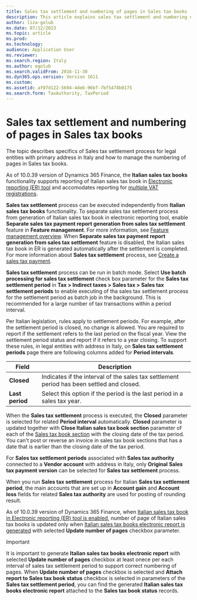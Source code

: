 ```yaml
---
title: Sales tax settlement and numbering of pages in Sales tax books
description: This article explains sales tax settlement and numbering of pages in Sales tax books for legal entities in Italy.
author: liza-golub
ms.date: 07/12/2023
ms.topic: article
ms.prod: 
ms.technology: 
audience: Application User
ms.reviewer: 
ms.search.region: Italy
ms.author: egolub
ms.search.validFrom: 2016-11-30
ms.dyn365.ops.version: Version 1611
ms.custom: 
ms.assetid: af07d122-5694-4de6-96bf-7bf5478b0175
ms.search.form: TaxAuthority, TaxPeriod
---
```


# Sales tax settlement and numbering of pages in Sales tax books

The topic describes specifics of Sales tax settlement process for legal entities with primary address in Italy and how to manage the numbering of pages in Sales tax books.

As of 10.0.39 version of Dynamics 365 Finance, the **Italian sales tax books** functionality supports reporting of Italian sales tax book in [Electronic reporting (ER) tool](https://learn.microsoft.com/en-us/dynamics365/fin-ops-core/dev-itpro/analytics/general-electronic-reporting) and accomodates reporting for [multiple VAT registrations](../global/emea-multiple-vat-registration-numbers.md). 

**Sales tax settlement** process can be executed independently from **Italian sales tax books** functionality. To separate sales tax settlement process from generation of Italian sales tax book in electronic reporting tool, enable **Separate sales tax payment report generation from sales tax settlement** feature in **Feature management**. For more information, see [Feature management overview](../../../fin-ops-core/fin-ops/get-started/feature-management/feature-management-overview.md). When **Separate sales tax payment report generation from sales tax settlement** feature is disabled, the Italian sales tax book in ER is generated automatically after the settlement is completed. For more information about **Sales tax settlement** process, see [Create a sales tax payment](https://learn.microsoft.com/en-us/dynamics365/finance/general-ledger/tasks/create-sales-tax-payment).

**Sales tax settlement** process can be run in batch mode. Select **Use batch processing for sales tax settlement** check box parameter for the **Sales tax settlement period** in **Tax > Indirect taxes > Sales tax > Sales tax settlement periods** to enable executing of tha sales tax settlement process for the settlement period as batch job in the background. This is recommended for a large number of tax transactions within a period interval.

Per Italian legislation, rules apply to settlement periods. For example, after the settlement period is closed, no change is allowed. You are required to report if the settlement refers to the last period on the fiscal year. View the settlement period status and report if it refers to a year closing. To support these rules, in legal entities with address in Italy, on **Sales tax settlement periods** page there are following columns added for **Period intervals**.

|    <strong>Field</strong>    |                                   <strong>Description</strong>                                    |
|------------------------------|---------------------------------------------------------------------------------------------------|
|   <strong>Closed</strong>    | Indicates if the interval of the sales tax settlement period has been settled and closed. |
| <strong>Last period</strong> |             Select this option if the period is the last period in a sales tax year.              |

When the **Sales tax settlement** process is executed, the **Closed** parameter is selected for related **Period interval** automatically. **Closed** parameter is updated together with **Close Italian sales tax book section** parameter of each of the [Sales tax book section](emea-ita-sales-tax-books.md#sales-tax-book-sections) with the closing date of the tax period. You can't post or reverse an invoice in sales tax book sections that has a date that is earlier than the closing date of the tax period.

For **Sales tax settlement periods** associated with **Sales tax authority** connected to a **Vendor account** with address in Italy, only **Original** **Sales tax payment version** can be selected for **Sales tax settlement** process.

When you run **Sales tax settlement** process for Italian **Sales tax settlement period**, the main accounts that are set up in **Account gain** and **Account loss** fields for related **Sales tax authority** are used for posting of rounding result.

As of 10.0.39 version of Dynamics 365 Finance, when [Italian sales tax book in Electronic reporting (ER) tool is enabled](emea-ita-sales-tax-books.md), number of page of Italian sales tax books is updated only when [Italian sales tax books electronic report is generated](emea-ita-sales-tax-books.md#generate-italian-sales-tax-books-electronic-report) with selected **Update number of pages** checkbox parameter.

> [!IMPORTANT]
> It is important to generate **Italian sales tax books electronic report** with selected **Update number of pages** checkbox at least onece per each interval of sales tax settlement period to support correct numbering of pages. When **Update number of pages** checkbox is selected and **Attach report to Sales tax book status** checkbox is selected in parameters of the **Sales tax settlement period**, you can find the generated **Italian sales tax books electronic report** attached to the **Sales tax book status** records.


